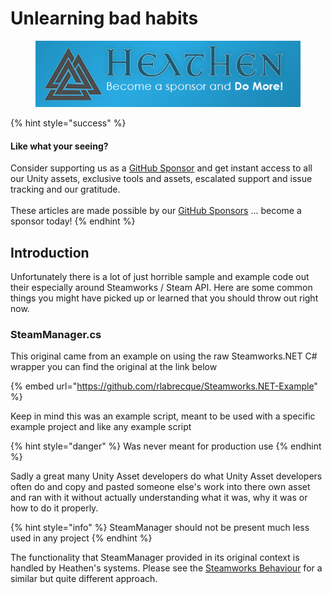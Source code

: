 # Unlearning bad habits

<figure><img src="../../../../.gitbook/assets/512x128 Sponsor Banner.png" alt="Become a sponsor and Do More"><figcaption></figcaption></figure>

{% hint style="success" %}
#### Like what your seeing?

Consider supporting us as a [GitHub Sponsor](../../../../become-a-sponsor.md) and get instant access to all our Unity assets, exclusive tools and assets, escalated support and issue tracking and our gratitude.\
\
These articles are made possible by our [GitHub Sponsors](https://github.com/sponsors/heathen-engineering) ... become a sponsor today!
{% endhint %}

## Introduction

Unfortunately there is a lot of just horrible sample and example code out their especially around Steamworks / Steam API. Here are some common things you might have picked up or learned that you should throw out right now.

### SteamManager.cs

This original came from an example on using the raw Steamworks.NET C# wrapper you can find the original at the link below

{% embed url="https://github.com/rlabrecque/Steamworks.NET-Example" %}

Keep in mind this was an example script, meant to be used with a specific example project and like any example script

{% hint style="danger" %}
Was never meant for production use
{% endhint %}

Sadly a great many Unity Asset developers do what Unity Asset developers often do and copy and pasted someone else's work into there own asset and ran with it without actually understanding what it was, why it was or how to do it properly.

{% hint style="info" %}
SteamManager should not be present much less used in any project
{% endhint %}

The functionality that SteamManager provided in its original context is handled by Heathen's systems. Please see the [Steamworks Behaviour](../components/steamworks-behaviour.md) for a similar but quite different approach.
